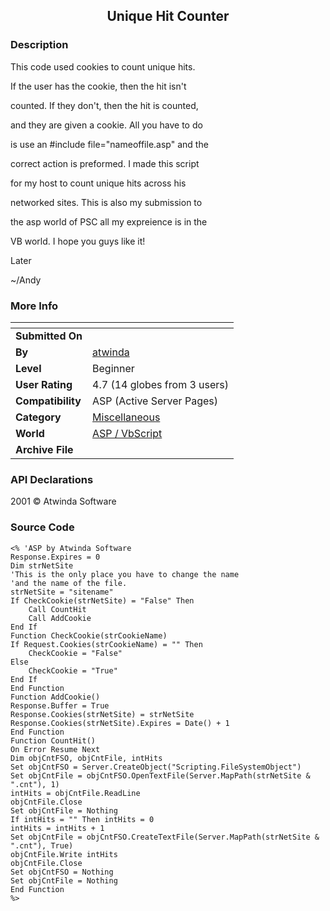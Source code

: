 ﻿<div align="center">

## Unique Hit Counter


</div>

### Description

This code used cookies to count unique hits.

If the user has the cookie, then the hit isn't

counted. If they don't, then the hit is counted,

and they are given a cookie. All you have to do

is use an #include file="nameoffile.asp" and the

correct action is preformed. I made this script

for my host to count unique hits across his

networked sites. This is also my submission to

the asp world of PSC all my expreience is in the

VB world. I hope you guys like it!

Later

~/Andy
 
### More Info
 


<span>             |<span>
---                |---
**Submitted On**   |
**By**             |[atwinda](https://github.com/Planet-Source-Code/PSCIndex/blob/master/ByAuthor/atwinda.md)
**Level**          |Beginner
**User Rating**    |4.7 (14 globes from 3 users)
**Compatibility**  |ASP \(Active Server Pages\)
**Category**       |[Miscellaneous](https://github.com/Planet-Source-Code/PSCIndex/blob/master/ByCategory/miscellaneous__4-1.md)
**World**          |[ASP / VbScript](https://github.com/Planet-Source-Code/PSCIndex/blob/master/ByWorld/asp-vbscript.md)
**Archive File**   |[](https://github.com/Planet-Source-Code/atwinda-unique-hit-counter__4-6501/archive/master.zip)

### API Declarations

2001 © Atwinda Software


### Source Code

```
<% 'ASP by Atwinda Software
Response.Expires = 0
Dim strNetSite
'This is the only place you have to change the name
'and the name of the file.
strNetSite = "sitename"
If CheckCookie(strNetSite) = "False" Then
	Call CountHit
	Call AddCookie
End If
Function CheckCookie(strCookieName)
If Request.Cookies(strCookieName) = "" Then
	CheckCookie = "False"
Else
	CheckCookie = "True"
End If
End Function
Function AddCookie()
Response.Buffer = True
Response.Cookies(strNetSite) = strNetSite
Response.Cookies(strNetSite).Expires = Date() + 1
End Function
Function CountHit()
On Error Resume Next
Dim objCntFSO, objCntFile, intHits
Set objCntFSO = Server.CreateObject("Scripting.FileSystemObject")
Set objCntFile = objCntFSO.OpenTextFile(Server.MapPath(strNetSite & ".cnt"), 1)
intHits = objCntFile.ReadLine
objCntFile.Close
Set objCntFile = Nothing
If intHits = "" Then intHits = 0
intHits = intHits + 1
Set objCntFile = objCntFSO.CreateTextFile(Server.MapPath(strNetSite & ".cnt"), True)
objCntFile.Write intHits
objCntFile.Close
Set objCntFSO = Nothing
Set objCntFile = Nothing
End Function
%>
```

